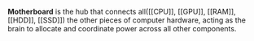 **Motherboard** is the hub that connects all([[CPU]], [[GPU]], [[RAM]], [[HDD]], [[SSD]]) the other pieces of computer hardware, acting as the brain to allocate and coordinate power across all other components.